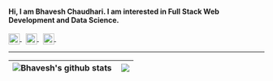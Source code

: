 #### Hi, I am Bhavesh Chaudhari. I am interested in Full Stack Web Development and Data Science.
<!-- <p align="left"> <img src="https://komarev.com/ghpvc/?username=bhavesh-chaudhari&label=Profile Views&color=blueviolet&style=plastic" alt="Bhavesh" /> </p> -->
 <a href="https://twitter.com/bhaveshc0">
  <img align="center" alt="Bhavesh's " width="22px" src="https://cdn.jsdelivr.net/npm/simple-icons@v3/icons/twitter.svg"/>
 </a>
 &nbsp;
<a href="https://www.linkedin.com/in/bhavesh-chaudhari-bb4966208/">
  <img align="center" alt="Bhavesh's Linkedin" width="22px" src="https://cdn.jsdelivr.net/npm/simple-icons@v3/icons/linkedin.svg" />
</a>
  &nbsp;
 <a href="https://codepen.io/bhavesh_c">
  <img align="center" alt="Bhavesh's Instagram" width="22px" src="https://cdn.jsdelivr.net/npm/simple-icons@v3/icons/codepen.svg" />
 </a> 
 &nbsp;
 

<hr> 

| <img align="center" src="https://github-readme-stats.vercel.app/api?username=bhavesh-chaudhari&show_icons=true&theme=light&line_height=30" alt="Bhavesh's github stats"/>    | <img align="right" src="https://github-readme-stats.vercel.app/api/top-langs/?username=bhavesh-chaudhari&theme=light&hide_langs_below=1&layout=compact&card_width=400&langs_count=10" /> | 
| :---        |    :----:   |        
